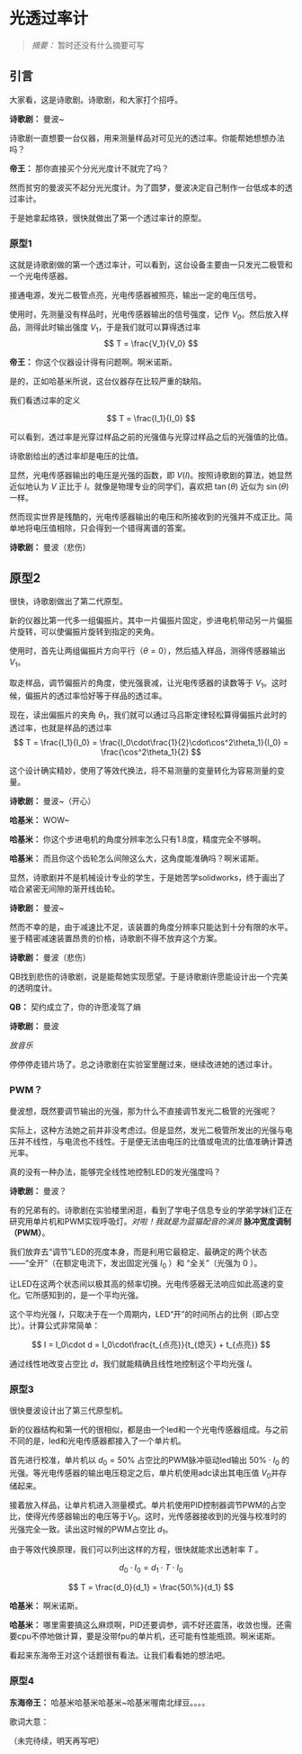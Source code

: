 # 光透过率计

> *摘要：* 暂时还没有什么摘要可写

## 引言

大家看，这是诗歌剧。诗歌剧，和大家打个招呼。

**诗歌剧：** 曼波~

诗歌剧一直想要一台仪器，用来测量样品对可见光的透过率。你能帮她想想办法吗？

**帝王：** 那你直接买个分光光度计不就完了吗？

然而贫穷的曼波买不起分光光度计。为了圆梦，曼波决定自己制作一台低成本的透过率计。

于是她拿起烙铁，很快就做出了第一个透过率计的原型。

### 原型1

这就是诗歌剧做的第一个透过率计，可以看到，这台设备主要由一只发光二极管和一个光电传感器。

接通电源，发光二极管点亮，光电传感器被照亮，输出一定的电压信号。

使用时，先测量没有样品时，光电传感器输出的信号强度，记作 $V_0$。然后放入样品，测得此时输出强度 $V_1$，于是我们就可以算得透过率 
$$
T = \frac{V_1}{V_0}
$$

**帝王：** 你这个仪器设计得有问题啊。啊米诺斯。

是的，正如哈基米所说，这台仪器存在比较严重的缺陷。

我们看透过率的定义

$$
T = \frac{I_1}{I_0}
$$

可以看到，透过率是光穿过样品之前的光强值与光穿过样品之后的光强值的比值。

诗歌剧给出的透过率却是电压的比值。

显然，光电传感器输出的电压是光强的函数，即 $V(I)$。按照诗歌剧的算法，她显然近似地认为 $V$ 正比于 $I$。就像是物理专业的同学们，喜欢把 $\tan(\theta)$ 近似为 $\sin(\theta)$ 一样。

然而现实世界是残酷的，光电传感器输出的电压和所接收到的光强并不成正比。简单地将电压值相除，只会得到一个错得离谱的答案。

**诗歌剧：** 曼波（悲伤）

## 原型2

很快，诗歌剧做出了第二代原型。 

新的仪器比第一代多一组偏振片。其中一片偏振片固定，步进电机带动另一片偏振片旋转，可以使偏振片旋转到指定的夹角。

使用时，首先让两组偏振片方向平行（$\theta = 0$），然后插入样品，测得传感器输出 $V_1$。

取走样品，调节偏振片的角度，使光强衰减，让光电传感器的读数等于 $V_1$。这时候，偏振片的透过率恰好等于样品的透过率。

现在，读出偏振片的夹角 $\theta_1$，我们就可以通过马吕斯定律轻松算得偏振片此时的透过率，也就是样品的透过率
$$
T = \frac{I_1}{I_0} = \frac{I_0\cdot\frac{1}{2}\cdot\cos^2\theta_1}{I_0} = \frac{\cos^2\theta_1}{2}
$$

这个设计确实精妙，使用了等效代换法，将不易测量的变量转化为容易测量的变量。

**诗歌剧：** 曼波~（开心）

**哈基米：** WOW~

**哈基米：** 你这个步进电机的角度分辨率怎么只有1.8度，精度完全不够啊。

**哈基米：** 而且你这个齿轮怎么间隙这么大，这角度能准确吗？啊米诺斯。

显然，诗歌剧并不是机械设计专业的学生，于是她苦学solidworks，终于画出了啮合紧密无间隙的渐开线齿轮。

**诗歌剧：** 曼波~

然而不幸的是，由于减速比不足，该装置的角度分辨率只能达到十分有限的水平。鉴于精密减速装置昂贵的价格，诗歌剧不得不放弃这个方案。

**诗歌剧：** 曼波（悲伤）

QB找到悲伤的诗歌剧，说是能帮她实现愿望。于是诗歌剧许愿能设计出一个完美的透明度计。

**QB：** 契约成立了，你的许愿凌驾了熵

**诗歌剧：** 曼波

*放音乐*

停停停走错片场了。总之诗歌剧在实验室里醒过来，继续改进她的透过率计。

### PWM？

曼波想，既然要调节输出的光强，那为什么不直接调节发光二极管的光强呢？

实际上，这种方法她之前并非没考虑过。但是显然，发光二极管所发出的光强与电压并不线性，与电流也不线性。于是便无法由电压的比值或电流的比值准确计算透光率。

真的没有一种办法，能够完全线性地控制LED的发光强度吗？

**诗歌剧：** 曼波？

有的兄弟有的。诗歌剧在实验楼里闲逛，看到了学电子信息专业的学弟学妹们正在研究用单片机和PWM实现呼吸灯。*对啦！我就是为蓝猫配音的演员* **脉冲宽度调制（PWM）**。

我们放弃去“调节”LED的亮度本身，而是利用它最稳定、最确定的两个状态——“全开”（在额定电流下，发出固定光强 $I_0$​ ）和 “全关”（光强为 $0$ ）。

让LED在这两个状态间以极其高的频率切换。光电传感器无法响应如此高速的变化。它所感知到的，是一个平均光强。

这个平均光强 $I$，只取决于在一个周期内，LED“开”的时间所占的比例（即占空比）。计算公式非常简单：

$$
I = I_0\cdot d =  I_0\cdot\frac{t_{点亮}}{t_{熄灭} + t_{点亮}}
$$

通过线性地改变占空比 $d$，我们就能精确且线性地控制这个平均光强 $I$。

### 原型3

很快曼波设计出了第三代原型机。

新的仪器结构和第一代的很相似，都是由一个led和一个光电传感器组成。与之前不同的是，led和光电传感器都接入了一个单片机。

首先进行校准，单片机以 $d_0 = 50\%$ 占空比的PWM脉冲驱动led输出 $50\%\cdot I_0$ 的光强。等光电传感器的输出电压稳定之后，单片机使用adc读出其电压值 $V_0$并存储起来。

接着放入样品，让单片机进入测量模式。单片机使用PID控制器调节PWM的占空比，使得光传感器输出的电压等于$V_0$。这时，光传感器接收到的光强与校准时的光强完全一致。读出这时候的PWM占空比 $d_1$。

由于等效代换原理，我们可以列出这样的方程，很快就能求出透射率 $T$ 。

$$
d_0 \cdot I_0 = d_1 \cdot T \cdot I_0
$$

$$
T = \frac{d_0}{d_1} = \frac{50\%}{d_1}
$$

**哈基米：** 啊米诺斯。

**哈基米：** 哪里需要搞这么麻烦啊，PID还要调参，调不好还震荡，收敛也慢。还需要cpu不停地做计算，要是没带fpu的单片机，还可能有性能瓶颈。啊米诺斯。

看起来东海帝王对这个话题很有看法。让我们看看她的想法吧。

### 原型4

**东海帝王：** 哈基米哈基米哈基米~哈基米喔南北绿豆。。。。

歌词大意：

（未完待续，明天再写吧）
